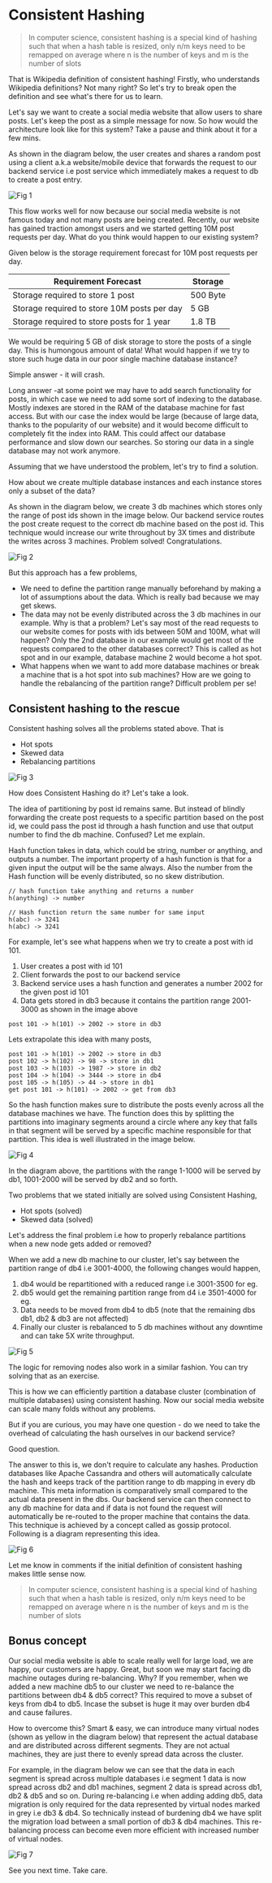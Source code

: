 # Consistent Hashing

> In computer science, consistent hashing is a special kind of hashing such that when a hash table is resized, only n/m keys need to be remapped on average where n is the number of keys and m is the number of slots

That is Wikipedia definition of consistent hashing! Firstly, who understands Wikipedia definitions? Not many right? So let's try to break open the definition and see what's there for us to learn.

Let's say we want to create a social media website that allow users to share posts. Let's keep the post as a simple message for now. So how would the architecture look like for this system? Take a pause and think about it for a few mins.

As shown in the diagram below, the user creates and shares a random post using a client a.k.a website/mobile device that forwards the request to our backend service i.e post service which immediately makes a request to db to create a post entry.

![Fig 1](consistent-hashing-Page-1.png)


This flow works well for now because our social media website is not famous today and not many posts are being created. Recently, our website has gained traction amongst users and we started getting 10M post requests per day. What do you think would happen to our existing system? 

Given below is the storage requirement forecast for 10M post requests per day.

| Requirement Forecast                              | Storage  |
|---------------------------------------------------|----------|
| Storage required to store 1 post                  | 500 Byte |
| Storage required to store 10M posts per day       | 5 GB     |
| Storage required to store posts for 1 year        | 1.8 TB   |

We would be requiring 5 GB of disk storage to store the posts of a single day. This is humongous amount of data! What would happen if we try to store such huge data in our poor single machine database instance?

Simple answer - it will crash. 

Long answer -at some point we may have to add search functionality for posts, in which case we need to add some sort of indexing to the database. Mostly indexes are stored in the RAM of the database machine for fast access. But with our case the index would be large (because of large data, thanks to the popularity of our website) and it would become difficult to completely fit the index into RAM. This could affect our database performance and slow down our searches. So storing our data in a single database may not work anymore.

Assuming that we have understood the problem, let's try to find a solution. 

How about we create multiple database instances and each instance stores only a subset of the data?

As shown in the diagram below, we create 3 db machines which stores only the range of post ids shown in the image below. Our backend service routes the post create request to the correct db machine based on the post id. This technique would increase our write throughout by 3X times and distribute the writes across 3 machines. Problem solved! Congratulations. 

![Fig 2](consistent-hashing-Page-2.png)

But this approach has a few problems,
+ We need to define the partition range manually beforehand by making a lot of assumptions about the data. Which is really bad because we may get skews.
+ The data may not be evenly distributed across the 3 db machines in our example. Why is that a problem? Let's say most of the read requests to our website comes for posts with ids between 50M and 100M, what will happen? Only the 2nd database in our example would get most of the requests compared to the other databases correct? This is called as hot spot and in our example, database machine 2 would become a hot spot.
+ What happens when we want to add more database machines or break a machine that is a hot spot into sub machines? How are we going to handle the rebalancing of the partition range? Difficult problem per se!

## Consistent hashing to the rescue

Consistent hashing solves all the problems stated above. That is 
+ Hot spots
+ Skewed data
+ Rebalancing partitions

![Fig 3](consistent-hashing-Page-3.png)

How does Consistent Hashing do it? Let's take a look.

The idea of partitioning by post id remains same. But instead of blindly forwarding the create post requests to a specific partition based on the post id, we could pass the post id through a hash function and use that output number to find the db machine. Confused? Let me explain.

Hash function takes in data, which could be string, number or anything, and outputs a number. The important property of a hash function is that for a given input the output will be the same always. Also the number from the Hash function will be evenly distributed, so no skew distribution. 

```
// hash function take anything and returns a number
h(anything) -> number

// Hash function return the same number for same input
h(abc) -> 3241
h(abc) -> 3241
```

For example, let's see what happens when we try to create a post with id 101. 
1. User creates a post with id 101
2. Client forwards the post to our backend service
3. Backend service uses a hash function and generates a number 2002 for the given post id 101
4. Data gets stored in db3 because it contains the partition range 2001-3000 as shown in the image above

```
post 101 -> h(101) -> 2002 -> store in db3
```

Lets extrapolate this idea with many posts, 
```
post 101 -> h(101) -> 2002 -> store in db3
post 102 -> h(102) -> 98 -> store in db1
post 103 -> h(103) -> 1987 -> store in db2
post 104 -> h(104) -> 3444 -> store in db4
post 105 -> h(105) -> 44 -> store in db1
get post 101 -> h(101) -> 2002 -> get from db3
```

So the hash function makes sure to distribute the posts evenly across all the database machines we have. The function does this by splitting the partitions into imaginary segments around a circle where any key that falls in that segment will be served by a specific machine responsible for that partition. This idea is well illustrated in the image below. 

![Fig 4](consistent-hashing-Page-4.png)

In the diagram above, the partitions with the range 1-1000 will be served by db1, 1001-2000 will be served by db2 and so forth. 

Two problems that we stated initially are solved using Consistent Hashing,
+ Hot spots (solved)
+ Skewed data (solved)

Let's address the final problem i.e how to properly rebalance partitions when a new node gets added or removed?

When we add a new db machine to our cluster, let's say between the partition range of db4 i.e 3001-4000, the following changes would happen,
1. db4 would be repartitioned with a reduced range i.e 3001-3500 for eg. 
2. db5 would get the remaining partition range from d4 i.e 3501-4000 for eg. 
3. Data needs to be moved from db4 to db5 (note that the remaining dbs db1, db2 & db3 are not affected)
4. Finally our cluster is rebalanced to 5 db machines without any downtime and can take 5X write throughput.

![Fig 5](consistent-hashing-Page-5.png)

The logic for removing nodes also work in a similar fashion. You can try solving that as an exercise. 

This is how we can efficiently partition a database cluster (combination of multiple databases) using consistent hashing. Now our social media website can scale many folds without any problems. 

But if you are curious, you may have one question - do we need to take the overhead of calculating the hash ourselves in our backend service? 

Good question.

The answer to this is, we don't require to calculate any hashes. Production databases like Apache Cassandra and others will automatically calculate the hash and keeps track of the partition range to db mapping in every db machine. This meta information is comparatively small compared to the actual data present in the dbs. Our backend service can then connect to any db machine for data and if data is not found the request will automatically be re-routed to the proper machine that contains the data. This technique is achieved by a concept called as gossip protocol. Following is a diagram representing this idea.

![Fig 6](consistent-hashing-Page-6.png)

Let me know in comments if the initial definition of consistent hashing makes little sense now. 
> In computer science, consistent hashing is a special kind of hashing such that when a hash table is resized, only n/m keys need to be remapped on average where n is the number of keys and m is the number of slots

## Bonus concept

Our social media website is able to scale really well for large load, we are happy, our customers are happy. Great, but soon we may start facing db machine outages during re-balancing. Why? If you remember, when we added a new machine db5 to our cluster we need to re-balance the partitions between db4 & db5 correct? This required to move a subset of keys from db4 to db5. Incase the subset is huge it may over burden db4 and cause failures. 

How to overcome this? Smart & easy, we can introduce many virtual nodes (shown as yellow in the diagram below) that represent the actual database and are distributed across different segments. They are not actual machines, they are just there to evenly spread data across the cluster. 

For example, in the diagram below we can see that the data in each segment is spread across multiple databases i.e segment 1 data is now spread across db2 and db1 machines, segment 2 data is spread across db1, db2 & db5 and so on. During re-balancing i.e when adding adding db5, data migration is only required for the data represented by virtual nodes marked in grey i.e db3 & db4. So technically instead of burdening db4 we have split the migration load between a small portion of db3 & db4 machines. This re-balancing process can become even more efficient with increased number of virtual nodes. 

![Fig 7](consistent-hashing-Page-7.png)

See you next time. Take care. 



